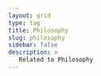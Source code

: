 ```yaml
---
layout: grid
type: tag
title: Philosophy
slug: philosophy
sidebar: false
description: >
   Related to Philosophy
---
```

